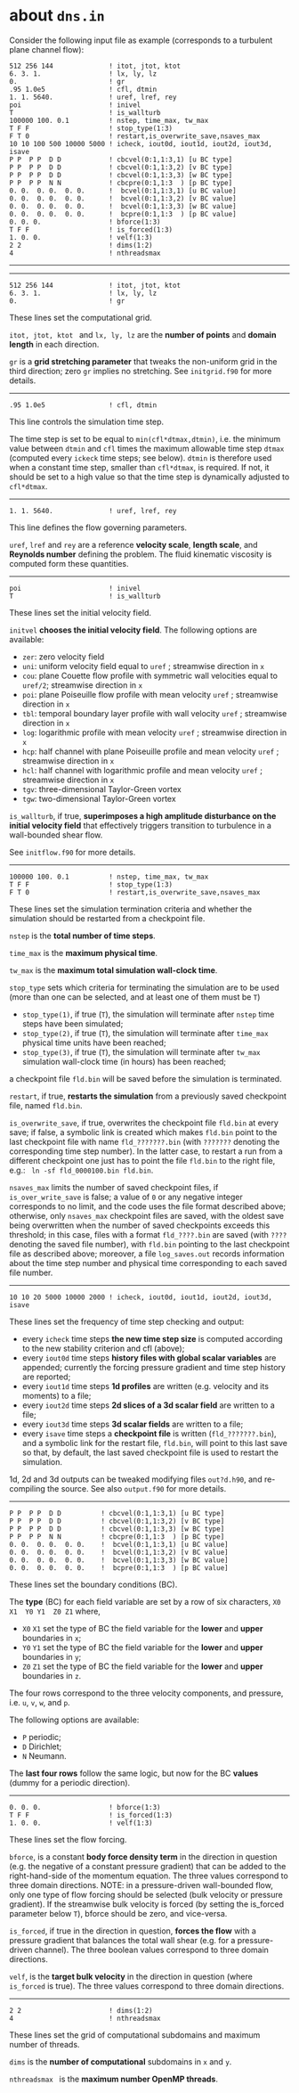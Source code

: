 # about `dns.in`

Consider the following input file as example (corresponds to a turbulent plane channel flow):

~~~
512 256 144              ! itot, jtot, ktot
6. 3. 1.                 ! lx, ly, lz
0.                       ! gr
.95 1.0e5                ! cfl, dtmin
1. 1. 5640.              ! uref, lref, rey
poi                      ! inivel
T                        ! is_wallturb
100000 100. 0.1          ! nstep, time_max, tw_max
T F F                    ! stop_type(1:3)
F T 0                    ! restart,is_overwrite_save,nsaves_max
10 10 100 500 10000 5000 ! icheck, iout0d, iout1d, iout2d, iout3d, isave
P P  P P  D D            ! cbcvel(0:1,1:3,1) [u BC type]
P P  P P  D D            ! cbcvel(0:1,1:3,2) [v BC type]
P P  P P  D D            ! cbcvel(0:1,1:3,3) [w BC type]
P P  P P  N N            ! cbcpre(0:1,1:3  ) [p BC type]
0. 0.  0. 0.  0. 0.      !  bcvel(0:1,1:3,1) [u BC value]
0. 0.  0. 0.  0. 0.      !  bcvel(0:1,1:3,2) [v BC value]
0. 0.  0. 0.  0. 0.      !  bcvel(0:1,1:3,3) [w BC value]
0. 0.  0. 0.  0. 0.      !  bcpre(0:1,1:3  ) [p BC value]
0. 0. 0.                 ! bforce(1:3)
T F F                    ! is_forced(1:3)
1. 0. 0.                 ! velf(1:3)
2 2                      ! dims(1:2)
4                        ! nthreadsmax
~~~

---
---

~~~
512 256 144              ! itot, jtot, ktot
6. 3. 1.                 ! lx, ly, lz
0.                       ! gr
~~~

These lines set the computational grid.

`itot, jtot, ktot ` and `lx, ly, lz` are the **number of points**  and **domain length** in each direction.

`gr` is a **grid stretching parameter** that tweaks the non-uniform grid in the third direction; zero `gr` implies no stretching. See `initgrid.f90` for more details.

---

~~~
.95 1.0e5                ! cfl, dtmin
~~~

This line controls the simulation time step.

The time step is set to be equal to `min(cfl*dtmax,dtmin)`, i.e. the minimum value between `dtmin` and `cfl` times the maximum allowable time step `dtmax` (computed every `ickeck` time steps; see below).
`dtmin` is therefore used when a constant time step, smaller than `cfl*dtmax`, is required. If not, it should be set to a high value so that the time step is dynamically adjusted to `cfl*dtmax`.

---

~~~
1. 1. 5640.              ! uref, lref, rey
~~~

This line defines the flow governing parameters.

`uref`, `lref` and `rey` are a reference **velocity scale**, **length scale**, and **Reynolds number** defining the problem. The fluid kinematic viscosity is computed form these quantities.

---

~~~
poi                      ! inivel
T                        ! is_wallturb
~~~

These lines set the initial velocity field.

`initvel` **chooses the initial velocity field**. The following options are available:

* `zer`: zero velocity field
* `uni`: uniform velocity field equal to `uref`                                     ; streamwise direction in `x`
* `cou`: plane Couette flow profile with symmetric wall velocities equal to `uref/2`; streamwise direction in `x`
* `poi`: plane Poiseuille flow profile with mean velocity `uref`                    ; streamwise direction in `x`
* `tbl`: temporal boundary layer profile with wall velocity `uref`                  ; streamwise direction in `x`
* `log`: logarithmic profile with mean velocity `uref`                              ; streamwise direction in `x`
* `hcp`: half channel with plane Poiseuille profile and mean velocity `uref`        ; streamwise direction in `x`
* `hcl`: half channel with logarithmic profile and mean velocity `uref`             ; streamwise direction in `x`
* `tgv`: three-dimensional Taylor-Green vortex
* `tgw`: two-dimensional   Taylor-Green vortex

`is_wallturb`, if true, **superimposes a high amplitude disturbance on the initial velocity field** that effectively triggers transition to turbulence in a wall-bounded shear flow.

See `initflow.f90` for more details.

---

~~~
100000 100. 0.1          ! nstep, time_max, tw_max
T F F                    ! stop_type(1:3)
F T 0                    ! restart,is_overwrite_save,nsaves_max
~~~

These lines set the simulation termination criteria and whether the simulation should be restarted from a checkpoint file.

`nstep` is the **total number of time steps**.

`time_max` is the **maximum physical time**.

`tw_max` is the **maximum total simulation wall-clock time**.

`stop_type` sets which criteria for terminating the simulation are to be used (more than one can be selected, and at least one of them must be `T`)

* `stop_type(1)`, if true (`T`), the simulation will terminate after `nstep` time steps have been simulated;
* `stop_type(2)`, if true (`T`), the simulation will terminate after `time_max` physical time units have been reached;
* `stop_type(3)`, if true (`T`), the simulation will terminate after `tw_max` simulation wall-clock time (in hours) has been reached;

a checkpoint file `fld.bin` will be saved before the simulation is terminated.

`restart`, if true, **restarts the simulation** from a previously saved checkpoint file, named `fld.bin`.

`is_overwrite_save`, if true, overwrites the checkpoint file `fld.bin` at every save; if false, a symbolic link is created which makes `fld.bin` point to the last checkpoint file with name `fld_???????.bin` (with `???????` denoting the corresponding time step number). In the latter case, to restart a run from a different checkpoint one just has to point the file `fld.bin` to the right file, e.g.: ` ln -sf fld_0000100.bin fld.bin`.

`nsaves_max` limits the number of saved checkpoint files, if `is_over_write_save` is false; a value of `0` or any negative integer corresponds to no limit, and the code uses the file format described above; otherwise, only `nsaves_max` checkpoint files are saved, with the oldest save being overwritten when the number of saved checkpoints exceeds this threshold; in this case, files with a format `fld_????.bin` are saved (with `????` denoting the saved file number), with `fld.bin` pointing to the last checkpoint file as described above; moreover, a file `log_saves.out` records information about the time step number and physical time corresponding to each saved file number.

---

~~~
10 10 20 5000 10000 2000 ! icheck, iout0d, iout1d, iout2d, iout3d, isave
~~~

These lines set the frequency of time step checking and output:

* every `icheck` time steps **the new time step size** is computed according to the new stability criterion and cfl (above);
* every `iout0d` time steps **history files with global scalar variables** are appended; currently the forcing pressure gradient and time step history are reported;
* every `iout1d` time steps **1d profiles** are written (e.g. velocity and its moments) to a file;
* every `iout2d` time steps **2d slices of a 3d scalar field** are written to a file;
* every `iout3d` time steps **3d scalar fields** are written to a file;
* every `isave`  time steps a **checkpoint file** is written (`fld_???????.bin`), and a symbolic link for the restart file, `fld.bin`, will point to this last save so that, by default, the last saved checkpoint file is used to restart the simulation.

1d, 2d and 3d outputs can be tweaked modifying files `out?d.h90`, and re-compiling the source. See also `output.f90` for more details.

---

~~~
P P  P P  D D          ! cbcvel(0:1,1:3,1) [u BC type]
P P  P P  D D          ! cbcvel(0:1,1:3,2) [v BC type]
P P  P P  D D          ! cbcvel(0:1,1:3,3) [w BC type]
P P  P P  N N          ! cbcpre(0:1,1:3  ) [p BC type]
0. 0.  0. 0.  0. 0.    !  bcvel(0:1,1:3,1) [u BC value]
0. 0.  0. 0.  0. 0.    !  bcvel(0:1,1:3,2) [v BC value]
0. 0.  0. 0.  0. 0.    !  bcvel(0:1,1:3,3) [w BC value]
0. 0.  0. 0.  0. 0.    !  bcpre(0:1,1:3  ) [p BC value]
~~~

These lines set the boundary conditions (BC).

The **type** (BC) for each field variable are set by a row of six characters, `X0 X1  Y0 Y1  Z0 Z1` where,

* `X0` `X1` set the type of BC the field variable for the **lower** and **upper** boundaries in `x`;
* `Y0` `Y1` set the type of BC the field variable for the **lower** and **upper** boundaries in `y`;
* `Z0` `Z1` set the type of BC the field variable for the **lower** and **upper** boundaries in `z`.

The four rows correspond to the three velocity components, and pressure, i.e. `u`, `v`, `w`, and `p`.

The following options are available:

* `P` periodic;
* `D` Dirichlet;
* `N` Neumann.

The **last four rows** follow the same logic, but now for the BC **values** (dummy for a periodic direction).

---

~~~
0. 0. 0.                 ! bforce(1:3)
T F F                    ! is_forced(1:3)
1. 0. 0.                 ! velf(1:3)
~~~
These lines set the flow forcing.

`bforce`, is a constant **body force density term** in the direction in question (e.g. the negative of a constant pressure gradient) that can be added to the right-hand-side of the momentum equation. The three values correspond to three domain directions. NOTE: in a pressure-driven wall-bounded flow, only one type of flow forcing should be selected (bulk velocity or pressure gradient). If the streamwise bulk velocity is forced (by setting the is_forced parameter below `T`), bforce should be zero, and vice-versa.

`is_forced`, if true in the direction in question, **forces the flow** with a pressure gradient that balances the total wall shear (e.g. for a pressure-driven channel). The three boolean values correspond to three domain directions.

`velf`, is the **target bulk velocity** in the direction in question (where `is_forced` is true). The three values correspond to three domain directions.


---

~~~
2 2                      ! dims(1:2)
4                        ! nthreadsmax
~~~

These lines set the grid of computational subdomains and maximum number of threads.

`dims` is the **number of computational** subdomains in `x` and `y`.

`nthreadsmax ` is the **maximum number OpenMP threads**.
